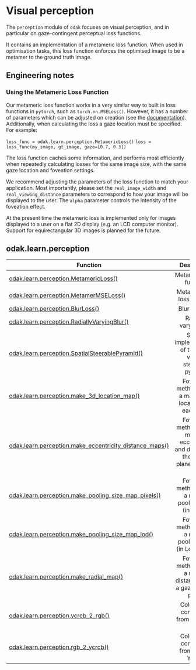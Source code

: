 # Visual perception

The `perception` module of `odak` focuses on visual perception, and in particular on gaze-contingent perceptual loss functions. 

It contains an implementation of a metameric loss function. When used in optimisation tasks, this loss function enforces the optimised image to be a metamer to the ground truth image.

## Engineering notes

### Using the Metameric Loss Function

Our metameric loss function works in a very similar way to built in loss functions in `pytorch`, such as `torch.nn.MSELoss()`. However, it has a number of parameters which can be adjusted on creation (see the [documentation](odak/learn/perception/metameric_loss.md)). Additionally, when calculating the loss a gaze location must be specified. For example:

`loss_func = odak.learn.perception.MetamericLoss()`
`loss = loss_func(my_image, gt_image, gaze=[0.7, 0.3])`

The loss function caches some information, and performs most efficiently when repeatedly calculating losses for the same image size, with the same gaze location and foveation settings. 

We recommend adjusting the parameters of the loss function to match your application. Most importantly, please set the `real_image_width` and `real_viewing_distance` parameters to correspond to how your image will be displayed to the user. The `alpha` parameter controls the intensity of the foveation effect.

At the present time the metameric loss is implemented only for images displayed to a user on a flat 2D display (e.g. an LCD computer monitor). Support for equirectangular 3D images is planned for the future.

## odak.learn.perception

| Function      | Description   |
| ------------- |:-------------:|
| [odak.learn.perception.MetamericLoss()](odak/learn/perception/metameric_loss.md) | Metameric loss function |
| [odak.learn.perception.MetamerMSELoss()](odak/learn/perception/metamer_mse_loss.md) | Metamer MSE loss function |
| [odak.learn.perception.BlurLoss()](odak/learn/perception/blur_loss.md) | Blur function |
| [odak.learn.perception.RadiallyVaryingBlur()](odak/learn/perception/radially_varying_blur.md) | Radially varying blur |
| [odak.learn.perception.SpatialSteerablePyramid()](odak/learn/perception/spatial_steerable_pyramid.md) | Spatial implementation of the real-valued steerable pyramid |
| [odak.learn.perception.make_3d_location_map()](odak/learn/perception/make_3d_location_map.md) | Foveation method: make a map of 3D locations for each pixel |
| [odak.learn.perception.make_eccentricity_distance_maps()](odak/learn/perception/make_eccentricity_distance_maps.md) | Foveation method: make maps of eccentricity and distance to the image plane for each pixel |
| [odak.learn.perception.make_pooling_size_map_pixels()](odak/learn/perception/make_pooling_size_map_pixels.md) | Foveation method: make a map of pooling sizes (in pixels) |
| [odak.learn.perception.make_pooling_size_map_lod()](odak/learn/perception/make_pooling_size_map_lod.md) | Foveation method: make a map of pooling sizes (in LoD levels) |
| [odak.learn.perception.make_radial_map()](odak/learn/perception/make_radial_map.md) | Foveation method: make a map of distances from a gaze point in pixels |
| [odak.learn.perception.ycrcb_2_rgb()](odak/learn/perception/ycrcb_2_rgb.md) | Colorspace conversion from YCrCb to RGB |
| [odak.learn.perception.rgb_2_ycrcb()](odak/learn/perception/rgb_2_ycrcb.md) | Colorspace conversion from RGB to YCrCb |


